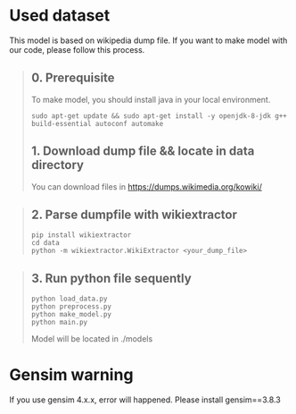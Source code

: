 # Used dataset
This model is based on wikipedia dump file. If you want to make model with our code, please follow this process.

> ## 0. Prerequisite
> To make model, you should install java in your local environment.
> ```
> sudo apt-get update && sudo apt-get install -y openjdk-8-jdk g++ build-essential autoconf automake
> ```
> 
> ## 1. Download dump file && locate in data directory
> You can download files in https://dumps.wikimedia.org/kowiki/

> ## 2. Parse dumpfile with wikiextractor
> ```
> pip install wikiextractor
> cd data
> python -m wikiextractor.WikiExtractor <your_dump_file>
> ```

> ## 3. Run python file sequently
> ```
> python load_data.py
> python preprocess.py
> python make_model.py
> python main.py
> ```
> Model will be located in ./models


# Gensim warning
If you use gensim 4.x.x, error will happened. Please install gensim==3.8.3

